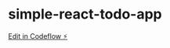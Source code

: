 # simple-react-todo-app

[Edit in Codeflow ⚡️](https://stackblitz.com/~/github.com/SjoerdPennings/simple-react-todo-app)